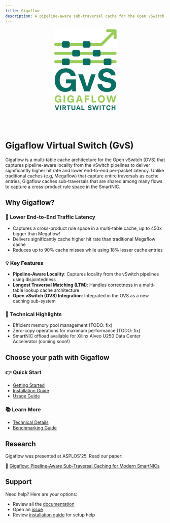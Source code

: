 ```yaml
---
title: Gigaflow
description: A pipeline-aware sub-traversal cache for the Open vSwitch
---
```


<div style="text-align: center; padding: 0px 0px 50px 0px;">
  <img src="assets/gf-icon-transparent-small.png" style="width: 200px;"/>
</div>

<!-- ![Alt text](figures/gigaflow.png) -->

# Gigaflow Virtual Switch (GvS)
Gigaflow is a multi-table cache architecture for the Open vSwitch (OVS) that captures pipeline-aware locality from the vSwitch pipelines to deliver significantly higher hit rate and lower end-to-end per-packet latency.
Unlike traditional caches (e.g, Megaflow) that capture entire traversals as cache entries, Gigaflow caches sub-traversals that are shared among many flows to capture a cross-product rule space in the SmartNIC.

## Why Gigaflow?

### 🚀 Lower End-to-End Traffic Latency

* Captures a cross-product rule space in a multi-table cache, up to 450x bigger than Megaflow!
* Delivers significantly cache higher hit rate than traditional Megaflow cache
* Reduces up to 90% cache misses while using 18% lesser cache entries

### 💡 Key Features

* **Pipeline-Aware Locality**: Captures locality from the vSwitch pipelines using disjointedness
* **Longest Traversal Matching (LTM)**: Handles correctness in a multi-table lookup cache architecture 
* **Open vSwitch (OVS) Integration**: Integrated in the OVS as a new caching sub-system

### 🔧 Technical Highlights

* Efficient memory pool management (TODO: fix)
* Zero-copy operations for maximum performance (TODO: fix)
* SmartNIC offload available for Xilinx Alveo U250 Data Center Accelerator (coming soon!)

## Choose your path with Gigaflow

### 👉 Quick Start

* [Getting Started](getting-started.md)
* [Installation Guide](installation.md)
* [Usage Guide](usage.md)

### 📚 Learn More

* [Technical Details](technical-details.md)
* [Benchmarking Guide](benchmarks.md)

## Research

Gigaflow was presented at ASPLOS'25. Read our paper:

📄 [Gigaflow: Pipeline-Aware Sub-Traversal Caching for Modern SmartNICs](https://dl.acm.org/doi/10.1145/3676641.3716000)

## Support

Need help? Here are your options:

* Review all the [documentation](https://gigaflow-vswitch.github.io/)
* Open an [issue](https://github.com/gigaflow-vswitch/Gigaflow-Artifact-ASPLOS2025/issues)
* Review [installation guide](installation.md) for setup help